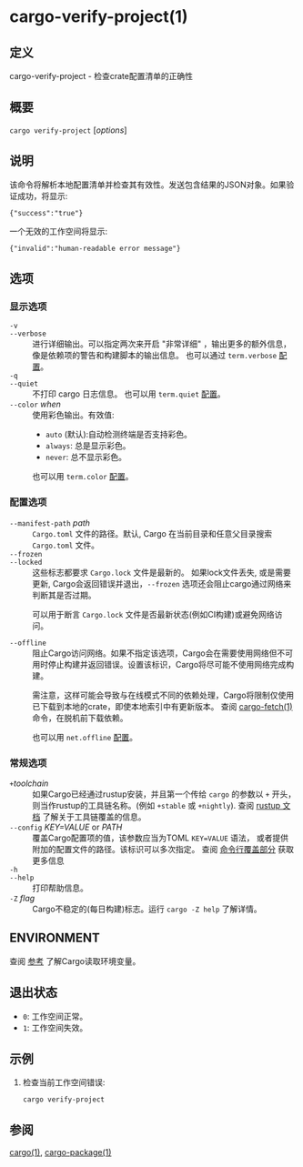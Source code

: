 # cargo-verify-project(1)

## 定义

cargo-verify-project - 检查crate配置清单的正确性

## 概要

`cargo verify-project` [_options_]

## 说明

该命令将解析本地配置清单并检查其有效性。发送包含结果的JSON对象。如果验证成功，将显示:

    {"success":"true"}

一个无效的工作空间将显示:

    {"invalid":"human-readable error message"}

## 选项

### 显示选项

<dl>

<dt class="option-term" id="option-cargo-verify-project--v"><a class="option-anchor" href="#option-cargo-verify-project--v"></a><code>-v</code></dt>
<dt class="option-term" id="option-cargo-verify-project---verbose"><a class="option-anchor" href="#option-cargo-verify-project---verbose"></a><code>--verbose</code></dt>
<dd class="option-desc">进行详细输出。可以指定两次来开启 &quot;非常详细&quot; ，输出更多的额外信息，像是依赖项的警告和构建脚本的输出信息。
也可以通过 <code>term.verbose</code> <a href="../reference/config.html">配置</a>。</dd>


<dt class="option-term" id="option-cargo-verify-project--q"><a class="option-anchor" href="#option-cargo-verify-project--q"></a><code>-q</code></dt>
<dt class="option-term" id="option-cargo-verify-project---quiet"><a class="option-anchor" href="#option-cargo-verify-project---quiet"></a><code>--quiet</code></dt>
<dd class="option-desc">不打印 cargo 日志信息。
也可以用 <code>term.quiet</code> <a href="../reference/config.html">配置</a>。</dd>


<dt class="option-term" id="option-cargo-verify-project---color"><a class="option-anchor" href="#option-cargo-verify-project---color"></a><code>--color</code> <em>when</em></dt>
<dd class="option-desc">使用彩色输出。有效值:</p>
<ul>
<li><code>auto</code> (默认):自动检测终端是否支持彩色。</li>
<li><code>always</code>: 总是显示彩色。</li>
<li><code>never</code>: 总不显示彩色。</li>
</ul>
<p>也可以用 <code>term.color</code>
<a href="../reference/config.html">配置</a>。</dd>



</dl>

### 配置选项

<dl>

<dt class="option-term" id="option-cargo-verify-project---manifest-path"><a class="option-anchor" href="#option-cargo-verify-project---manifest-path"></a><code>--manifest-path</code> <em>path</em></dt>
<dd class="option-desc"> <code>Cargo.toml</code> 文件的路径。默认, Cargo 在当前目录和任意父目录搜索
<code>Cargo.toml</code> 文件。</dd>



<dt class="option-term" id="option-cargo-verify-project---frozen"><a class="option-anchor" href="#option-cargo-verify-project---frozen"></a><code>--frozen</code></dt>
<dt class="option-term" id="option-cargo-verify-project---locked"><a class="option-anchor" href="#option-cargo-verify-project---locked"></a><code>--locked</code></dt>
<dd class="option-desc">这些标志都要求 <code>Cargo.lock</code> 文件是最新的。
如果lock文件丢失, 或是需要更新, Cargo会返回错误并退出，<code>--frozen</code> 选项还会阻止cargo通过网络来判断其是否过期。</p>
<p> 可以用于断言 <code>Cargo.lock</code> 文件是否最新状态(例如CI构建)或避免网络访问。</dd>


<dt class="option-term" id="option-cargo-verify-project---offline"><a class="option-anchor" href="#option-cargo-verify-project---offline"></a><code>--offline</code></dt>
<dd class="option-desc">阻止Cargo访问网络。如果不指定该选项，Cargo会在需要使用网络但不可用时停止构建并返回错误。设置该标识，Cargo将尽可能不使用网络完成构建。 </p>
<p>需注意，这样可能会导致与在线模式不同的依赖处理，Cargo将限制仅使用已下载到本地的crate，即使本地索引中有更新版本。
查阅 <a href="cargo-fetch.html">cargo-fetch(1)</a> 命令，在脱机前下载依赖。 </p>
<p>也可以用 <code>net.offline</code> <a href="../reference/config.html">配置</a>。</dd>



</dl>

### 常规选项

<dl>

<dt class="option-term" id="option-cargo-verify-project-+toolchain"><a class="option-anchor" href="#option-cargo-verify-project-+toolchain"></a><code>+</code><em>toolchain</em></dt>
<dd class="option-desc">如果Cargo已经通过rustup安装，并且第一个传给 <code>cargo</code> 的参数以 <code>+</code> 开头，
则当作rustup的工具链名称。(例如 <code>+stable</code> 或 <code>+nightly</code>).
查阅 <a href="https://rust-lang.github.io/rustup/overrides.html">rustup 文档</a>
了解关于工具链覆盖的信息。</dd>


<dt class="option-term" id="option-cargo-verify-project---config"><a class="option-anchor" href="#option-cargo-verify-project---config"></a><code>--config</code> <em>KEY=VALUE</em> or <em>PATH</em></dt>
<dd class="option-desc">覆盖Cargo配置项的值，该参数应当为TOML <code>KEY=VALUE</code> 语法，
或者提供附加的配置文件的路径。该标识可以多次指定。
查阅 <a href="../reference/config.html#command-line-overrides">命令行覆盖部分</a> 获取更多信息</dd>


<dt class="option-term" id="option-cargo-verify-project--h"><a class="option-anchor" href="#option-cargo-verify-project--h"></a><code>-h</code></dt>
<dt class="option-term" id="option-cargo-verify-project---help"><a class="option-anchor" href="#option-cargo-verify-project---help"></a><code>--help</code></dt>
<dd class="option-desc">打印帮助信息。</dd>


<dt class="option-term" id="option-cargo-verify-project--Z"><a class="option-anchor" href="#option-cargo-verify-project--Z"></a><code>-Z</code> <em>flag</em></dt>
<dd class="option-desc">Cargo不稳定的(每日构建)标志。运行 <code>cargo -Z help</code> 了解详情。</dd>


</dl>


## ENVIRONMENT

查阅 [参考](../reference/environment-variables.html) 了解Cargo读取环境变量。


## 退出状态

* `0`: 工作空间正常。
* `1`: 工作空间失效。

## 示例

1. 检查当前工作空间错误:

       cargo verify-project

## 参阅
[cargo(1)](cargo.html), [cargo-package(1)](cargo-package.html)
